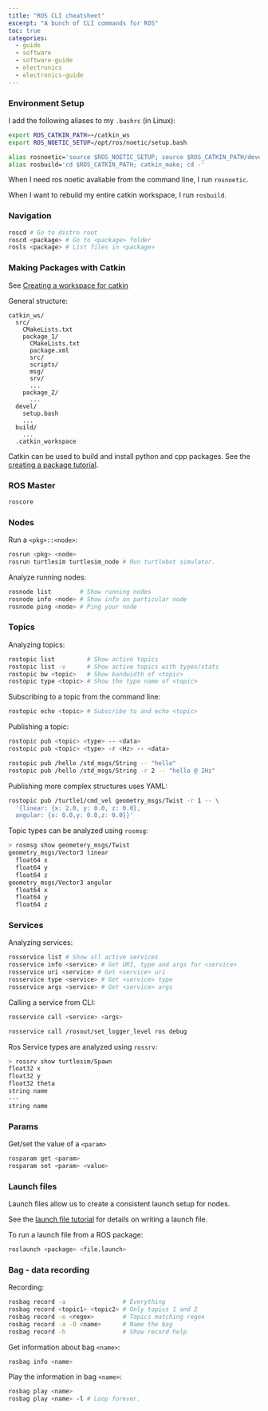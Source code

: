 ```yaml
---
title: "ROS CLI cheatsheet"
excerpt: "A bunch of CLI commands for ROS"
toc: true
categories:
  - guide
  - software
  - software-guide
  - electronics
  - electronics-guide
---
```


### Environment Setup

I add the following aliases to my `.bashrc` (in Linux):
```bash
export ROS_CATKIN_PATH=~/catkin_ws
export ROS_NOETIC_SETUP=/opt/ros/noetic/setup.bash

alias rosnoetic='source $ROS_NOETIC_SETUP; source $ROS_CATKIN_PATH/devel/setup.bash'
alias rosbuild='cd $ROS_CATKIN_PATH; catkin_make; cd -'
```

When I need ros noetic avaliable from the command line, I run `rosnoetic`.

When I want to rebuild my entire catkin workspace, I run `rosbuild`.


### Navigation

```sh
roscd # Go to distro root
roscd <package> # Go to <package> folder
rosls <package> # List files in <package>
```

### Making Packages with Catkin

See [Creating a workspace for catkin](http://wiki.ros.org/catkin/Tutorials/create_a_workspace)

General structure:

```
catkin_ws/
  src/
    CMakeLists.txt 
    package_1/
      CMakeLists.txt
      package.xml
      src/
      scripts/
      msg/
      srv/
      ...
    package_2/
      ...
  devel/
    setup.bash
    ...
  build/
    ...
  .catkin_workspace
```

Catkin can be used to build and install python and cpp packages. 
See the [creating a package tutorial](http://wiki.ros.org/ROS/Tutorials/CreatingPackage).

### ROS Master

```sh
roscore
```

### Nodes

Run a `<pkg>::<node>`:

```sh
rosrun <pkg> <node>
rosrun turtlesim turtlesim_node # Run turtlebot simulator.
```

Analyze running nodes:

```sh
rosnode list        # Show running nodes
rosnode info <node> # Show info on particular node
rosnode ping <node> # Ping your node
```

### Topics

Analyzing topics:

```sh
rostopic list         # Show active topics
rostopic list -v      # Show active topics with types/stats
rostopic bw <topic>   # Show bandwidth of <topic>
rostopic type <topic> # Show the type name of <topic>
```

Subscribing to a topic from the command line:

```sh
rostopic echo <topic> # Subscribe to and echo <topic>
```

Publishing a topic:

```sh
rostopic pub <topic> <type> -- <data>
rostopic pub <topic> <type> -r <Hz> -- <data>

rostopic pub /hello /std_msgs/String -- "hello"
rostopic pub /hello /std_msgs/String -r 2 -- "hello @ 2Hz"
```

Publishing more complex structures uses YAML:
```sh
rostopic pub /turtle1/cmd_vel geometry_msgs/Twist -r 1 -- \
  '{linear: {x: 2.0, y: 0.0, z: 0.0},
  angular: {x: 0.0,y: 0.0,z: 0.0}}'
```

Topic types can be analyzed using `rosmsg`:
```sh
> rosmsg show geometery_msgs/Twist
geometry_msgs/Vector3 linear
  float64 x
  float64 y
  float64 z
geometry_msgs/Vector3 angular
  float64 x
  float64 y
  float64 z
```

### Services

Analyzing services:
```sh
rosservice list # Show all active services
rosservice info <service> # Get URI, type and args for <service>
rosservice uri <service> # Get <service> uri
rosservice type <service> # Get <service> type
rosservice args <service> # Get <service> args
```

Calling a service from CLI:
```sh
rosservice call <service> <args>

rosservice call /rosout/set_logger_level ros debug
```

Ros Service types are analyzed using `rossrv`:
```sh
> rossrv show turtlesim/Spawn
float32 x
float32 y
float32 theta
string name
---
string name
```

### Params

Get/set the value of a `<param>`
```sh
rosparam get <param>
rosparam set <param> <value>
```

### Launch files

Launch files allow us to create a consistent launch setup for nodes.

See the [launch file tutorial](http://wiki.ros.org/ROS/Tutorials/UsingRqtconsoleRoslaunch#Using_roslaunch) for details on writing a launch file.

To run a launch file from a ROS package:

```sh
roslaunch <package> <file.launch>
```

### Bag - data recording

Recording:
```sh
rosbag record -a                # Everything
rosbag record <topic1> <topic2> # Only topics 1 and 2
rosbag record -e <regex>        # Topics matching regex
rosbag record -a -O <name>      # Name the bag
rosbag record -h                # Show record help
```

Get information about bag `<name>`:
```sh
rosbag info <name>
```

Play the information in bag `<name>`:
```sh
rosbag play <name>
rosbag play <name> -l # Loop forever.
```
